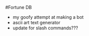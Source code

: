 #Fortune DB
 - my goofy attempt at making a bot
 - ascii art text generator
 - update for slash commands???